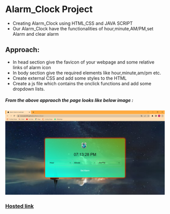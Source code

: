 # Alarm_Clock Project
* Creating Alarm_Clock using HTML,CSS and JAVA SCRIPT
* Our Alarm_Clock have the functionalities of hour,minute,AM/PM,set Alarm and clear alarm
## Approach:
* In head section give the favicon of your webpage and some relative links of alarm icon
* In body section give the required elements like hour,minute,am/pm etc.
* Create external CSS and add some styles to the HTML
* Create a js file which contains the onclick functions and add some dropdown lists.
##### From the above appraoch the page looks like below image :


![alt text](alarm_ss.png)
### [Hosted link](https://manasakolli6.github.io/Alarm_Clock/)
